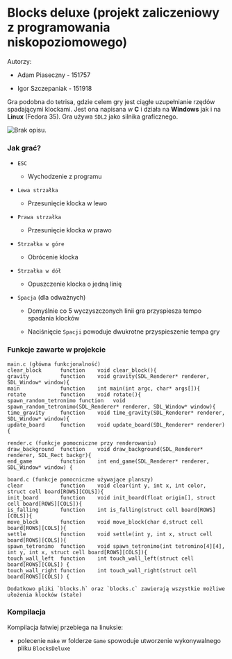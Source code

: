 # Blocks deluxe (projekt zaliczeniowy z programowania niskopoziomowego)

Autorzy:

- Adam Piaseczny - 151757

- Igor Szczepaniak - 151918

Gra podobna do tetrisa, gdzie celem gry jest ciągłe uzupełnianie rzędów spadającymi klockami. Jest ona napisana w **C** i działa na **Windows** jak i na **Linux** (Fedora 35). Gra używa `SDL2` jako silnika graficznego.

![Brak opisu.](https://qph.fs.quoracdn.net/main-qimg-356e2b21c801381db2890dab49a9ea88)

### Jak grać?

- `ESC`

  - Wychodzenie z programu

- `Lewa strzałka`

  - Przesunięcie klocka w lewo

- `Prawa strzałka`

  - Przesunięcie klocka w prawo

- `Strzałka w góre`

  - Obrócenie klocka

- `Strzałka w dół`

  - Opuszczenie klocka o jedną linię

- `Spacja` (dla odważnych)

  - Domyślnie co 5 wyczyszczonych linii gra przyspiesza tempo spadania klocków

  - Naciśnięcie `Spacji` powoduje dwukrotne przyspieszenie tempa gry

### Funkcje zawarte w projekcie

```
main.c (główna funkcjonalność)
clear_block      function    void clear_block(){
gravity          function    void gravity(SDL_Renderer* renderer, SDL_Window* window){
main             function    int main(int argc, char* args[]){
rotate           function    void rotate(){
spawn_random_tetronimo function   void spawn_random_tetronimo(SDL_Renderer* renderer, SDL_Window* window){
time_gravity     function    void time_gravity(SDL_Renderer* renderer, SDL_Window* window){
update_board     function    void update_board(SDL_Renderer* renderer){

render.c (funkcje pomocniczne przy renderowaniu)
draw_background  function    void draw_background(SDL_Renderer* renderer, SDL_Rect backgr){
end_game         function    int end_game(SDL_Renderer* renderer, SDL_Window* window) {

board.c (funkcje pomocniczne używające planszy)
clear            function    void clear(int y, int x, int color, struct cell board[ROWS][COLS]){
init_board       function    void init_board(float origin[], struct cell board[ROWS][COLS]){
is_falling       function    int is_falling(struct cell board[ROWS][COLS]){
move_block       function    void move_block(char d,struct cell board[ROWS][COLS]){
settle           function    void settle(int y, int x, struct cell board[ROWS][COLS]){
spawn_tetronimo  function    void spawn_tetronimo(int tetromino[4][4], int y, int x, struct cell board[ROWS][COLS]){
touch_wall_left  function    int touch_wall_left(struct cell board[ROWS][COLS]) {
touch_wall_right function    int touch_wall_right(struct cell board[ROWS][COLS]) {

Dodatkowo pliki `blocks.h` oraz `blocks.c` zawierają wszystkie możliwe ułożenia klocków (stałe)
```

### Kompilacja

Kompilacja łatwiej przebiega na linuksie:
- polecenie `make` w folderze `Game` spowoduje utworzenie wykonywalnego pliku `BlocksDeluxe`
